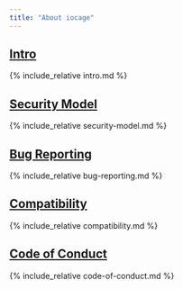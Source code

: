 ```yaml
---
title: "About iocage"
---
```


## [Intro](#intro)
{% include_relative intro.md %}
## [Security Model](#security-model)
{% include_relative security-model.md %}
## [Bug Reporting](#bug-reporting)
{% include_relative bug-reporting.md %}
## [Compatibility](#compatibility)
{% include_relative compatibility.md %}
## [Code of Conduct](#code-of-conduct)
{% include_relative code-of-conduct.md %}